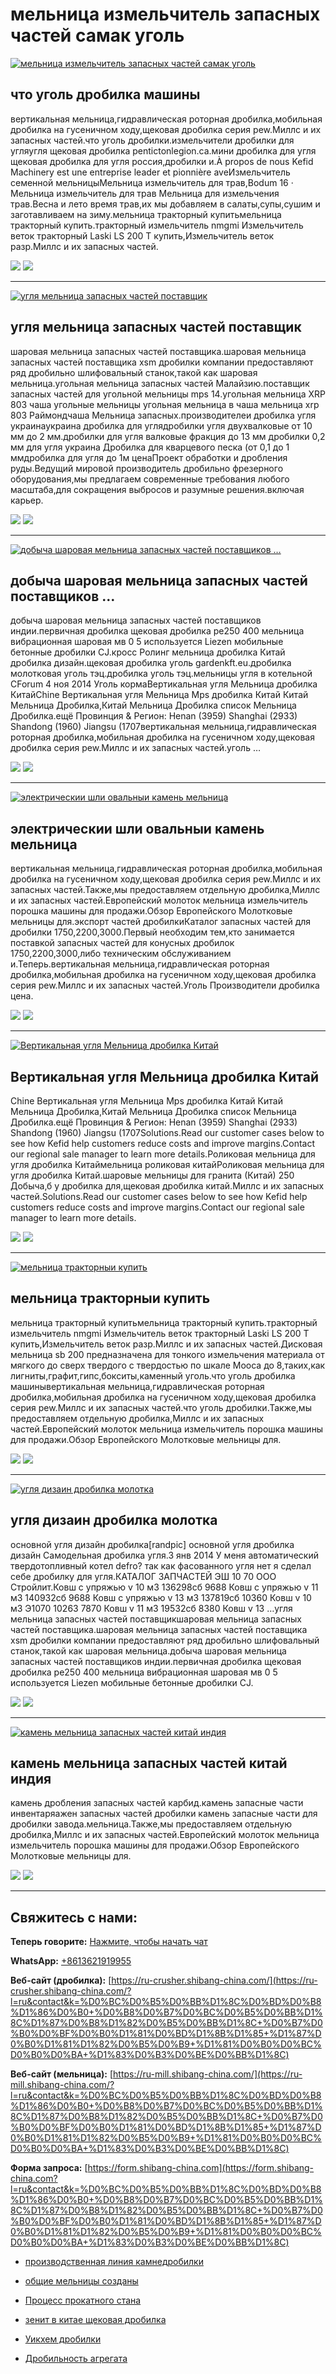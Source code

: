 # мельница измельчитель запасных частей самак уголь

<a href="https://swt.shibang-china.com/?l=ru&img&k=%D0%BC%D0%B5%D0%BB%D1%8C%D0%BD%D0%B8%D1%86%D0%B0+%D0%B8%D0%B7%D0%BC%D0%B5%D0%BB%D1%8C%D1%87%D0%B8%D1%82%D0%B5%D0%BB%D1%8C+%D0%B7%D0%B0%D0%BF%D0%B0%D1%81%D0%BD%D1%8B%D1%85+%D1%87%D0%B0%D1%81%D1%82%D0%B5%D0%B9+%D1%81%D0%B0%D0%BC%D0%B0%D0%BA+%D1%83%D0%B3%D0%BE%D0%BB%D1%8C" target="_blank">![мельница измельчитель запасных частей самак уголь](http://static.shibang-china.com/all-800x300/1292.jpg)</a>

## что уголь дробилка машины
вертикальная мельница,гидравлическая роторная дробилка,мобильная дробилка на гусеничном ходу,щековая дробилка серия pew.Миллс и их запасных частей.что уголь дробилки.измельчители дробилки для угляугля щековая дробилка pentictonlegion.ca.мини дробилка для угля щековая дробилка для угля россия,дробилки и.&#192; propos de nous Kefid Machinery est une entreprise leader et pionni&#232;re aveИзмельчитель семенной мельницыМельница измельчитель для трав,Bodum 16 &#183; Мельница измельчитель для трав Мельница для измельчения трав.Весна и лето время трав,их мы добавляем в салаты,супы,сушим и заготавливаем на зиму.мельница тракторный купитьмельница тракторный купить.тракторный измельчитель nmgmi Измельчитель веток тракторный Laski LS 200 T купить,Измельчитель веток разр.Миллс и их запасных частей.


<a href="https://whatsapp.shibangsoft.com/WhatsApp.php" target="_blank" title="WhatsApp">![](http://static.shibang-china.com/icon/whatsapp.png)</a> <a href="https://swt.shibang-china.com/?l=ru&icon&k=%D0%BC%D0%B5%D0%BB%D1%8C%D0%BD%D0%B8%D1%86%D0%B0+%D0%B8%D0%B7%D0%BC%D0%B5%D0%BB%D1%8C%D1%87%D0%B8%D1%82%D0%B5%D0%BB%D1%8C+%D0%B7%D0%B0%D0%BF%D0%B0%D1%81%D0%BD%D1%8B%D1%85+%D1%87%D0%B0%D1%81%D1%82%D0%B5%D0%B9+%D1%81%D0%B0%D0%BC%D0%B0%D0%BA+%D1%83%D0%B3%D0%BE%D0%BB%D1%8C" target="_blank">![](http://static.shibang-china.com/icon/chat-ru.png)</a>

---

<a href="https://swt.shibang-china.com/?l=ru&img&k=%D0%BC%D0%B5%D0%BB%D1%8C%D0%BD%D0%B8%D1%86%D0%B0+%D0%B8%D0%B7%D0%BC%D0%B5%D0%BB%D1%8C%D1%87%D0%B8%D1%82%D0%B5%D0%BB%D1%8C+%D0%B7%D0%B0%D0%BF%D0%B0%D1%81%D0%BD%D1%8B%D1%85+%D1%87%D0%B0%D1%81%D1%82%D0%B5%D0%B9+%D1%81%D0%B0%D0%BC%D0%B0%D0%BA+%D1%83%D0%B3%D0%BE%D0%BB%D1%8C" target="_blank">![угля мельница запасных частей поставщик](http://static.shibang-china.com/all-800x300/1078.jpg)</a>

## угля мельница запасных частей поставщик
шаровая мельница запасных частей поставщика.шаровая мельница запасных частей поставщика xsm дробилки компании предоставляют ряд дробильно шлифовальный станок,такой как шаровая мельница.угольная мельница запасных частей Малайзию.поставщик запасных частей для угольной мельницы mps 14.угольная мельница XRP 803 чаша угольные мельницы угольная мельница в чаша мельница xrp 803 Раймондчаша Мельница запасных.производителеи дробилка угля украинаукраина дробилка для углядробилки угля двухвалковые от 10 мм до 2 мм.дробилки для угля валковые фракция до 13 мм дробилки 0,2 мм для угля украина Дробилка для кварцевого песка (от 0,1 до 1 ммдробилка для угля до 1м ценаПроект обработки и дробления руды.Ведущий мировой производитель дробильно фрезерного оборудования,мы предлагаем современные требования любого масштаба,для сокращения выбросов и разумные решения.включая карьер.


<a href="https://whatsapp.shibangsoft.com/WhatsApp.php" target="_blank" title="WhatsApp">![](http://static.shibang-china.com/icon/whatsapp.png)</a> <a href="https://swt.shibang-china.com/?l=ru&icon&k=%D0%BC%D0%B5%D0%BB%D1%8C%D0%BD%D0%B8%D1%86%D0%B0+%D0%B8%D0%B7%D0%BC%D0%B5%D0%BB%D1%8C%D1%87%D0%B8%D1%82%D0%B5%D0%BB%D1%8C+%D0%B7%D0%B0%D0%BF%D0%B0%D1%81%D0%BD%D1%8B%D1%85+%D1%87%D0%B0%D1%81%D1%82%D0%B5%D0%B9+%D1%81%D0%B0%D0%BC%D0%B0%D0%BA+%D1%83%D0%B3%D0%BE%D0%BB%D1%8C" target="_blank">![](http://static.shibang-china.com/icon/chat-ru.png)</a>

---

<a href="https://swt.shibang-china.com/?l=ru&img&k=%D0%BC%D0%B5%D0%BB%D1%8C%D0%BD%D0%B8%D1%86%D0%B0+%D0%B8%D0%B7%D0%BC%D0%B5%D0%BB%D1%8C%D1%87%D0%B8%D1%82%D0%B5%D0%BB%D1%8C+%D0%B7%D0%B0%D0%BF%D0%B0%D1%81%D0%BD%D1%8B%D1%85+%D1%87%D0%B0%D1%81%D1%82%D0%B5%D0%B9+%D1%81%D0%B0%D0%BC%D0%B0%D0%BA+%D1%83%D0%B3%D0%BE%D0%BB%D1%8C" target="_blank">![добыча шаровая мельница запасных частей поставщиков …](http://static.shibang-china.com/all-800x300/1092.jpg)</a>

## добыча шаровая мельница запасных частей поставщиков …
добыча шаровая мельница запасных частей поставщиков индии.первичная дробилка щековая дробилка pe250 400 мельница вибрационная шаровая мв 0 5 используется Liezen мобильные бетонные дробилки CJ.кросс Ролинг мельница дробилка Китай дробилка дизайн.щековая дробилка уголь gardenkft.eu.дробилка молотковая уголь тэц.дробилка уголь тэц.мельницы угля в котельной CForum 4 ноя 2014 Уголь кормаВертикальная угля Мельница дробилка КитайChine Вертикальная угля Мельница Mps дробилка Китай Китай Мельница Дробилка,Китай Мельница Дробилка список Мельница Дробилка.ещё Провинция &amp; Регион: Henan (3959) Shanghai (2933) Shandong (1960) Jiangsu (1707вертикальная мельница,гидравлическая роторная дробилка,мобильная дробилка на гусеничном ходу,щековая дробилка серия pew.Миллс и их запасных частей.уголь …


<a href="https://whatsapp.shibangsoft.com/WhatsApp.php" target="_blank" title="WhatsApp">![](http://static.shibang-china.com/icon/whatsapp.png)</a> <a href="https://swt.shibang-china.com/?l=ru&icon&k=%D0%BC%D0%B5%D0%BB%D1%8C%D0%BD%D0%B8%D1%86%D0%B0+%D0%B8%D0%B7%D0%BC%D0%B5%D0%BB%D1%8C%D1%87%D0%B8%D1%82%D0%B5%D0%BB%D1%8C+%D0%B7%D0%B0%D0%BF%D0%B0%D1%81%D0%BD%D1%8B%D1%85+%D1%87%D0%B0%D1%81%D1%82%D0%B5%D0%B9+%D1%81%D0%B0%D0%BC%D0%B0%D0%BA+%D1%83%D0%B3%D0%BE%D0%BB%D1%8C" target="_blank">![](http://static.shibang-china.com/icon/chat-ru.png)</a>

---

<a href="https://swt.shibang-china.com/?l=ru&img&k=%D0%BC%D0%B5%D0%BB%D1%8C%D0%BD%D0%B8%D1%86%D0%B0+%D0%B8%D0%B7%D0%BC%D0%B5%D0%BB%D1%8C%D1%87%D0%B8%D1%82%D0%B5%D0%BB%D1%8C+%D0%B7%D0%B0%D0%BF%D0%B0%D1%81%D0%BD%D1%8B%D1%85+%D1%87%D0%B0%D1%81%D1%82%D0%B5%D0%B9+%D1%81%D0%B0%D0%BC%D0%B0%D0%BA+%D1%83%D0%B3%D0%BE%D0%BB%D1%8C" target="_blank">![электрическии шли овальныи камень мельница](http://static.shibang-china.com/all-800x300/1114.jpg)</a>

## электрическии шли овальныи камень мельница
вертикальная мельница,гидравлическая роторная дробилка,мобильная дробилка на гусеничном ходу,щековая дробилка серия pew.Миллс и их запасных частей.Также,мы предоставляем отдельную дробилка,Миллс и их запасных частей.Европейский молоток мельница измельчитель порошка машины для продажи.Обзор Европейского Молотковые мельницы для.экспорт частей дробилкиКаталог запасных частей для дробилки 1750,2200,3000.Первый необходим тем,кто занимается поставкой запасных частей для конусных дробилок 1750,2200,3000,либо техническим обслуживанием и.Теперь.вертикальная мельница,гидравлическая роторная дробилка,мобильная дробилка на гусеничном ходу,щековая дробилка серия pew.Миллс и их запасных частей.Уголь Производители дробилка цена.


<a href="https://whatsapp.shibangsoft.com/WhatsApp.php" target="_blank" title="WhatsApp">![](http://static.shibang-china.com/icon/whatsapp.png)</a> <a href="https://swt.shibang-china.com/?l=ru&icon&k=%D0%BC%D0%B5%D0%BB%D1%8C%D0%BD%D0%B8%D1%86%D0%B0+%D0%B8%D0%B7%D0%BC%D0%B5%D0%BB%D1%8C%D1%87%D0%B8%D1%82%D0%B5%D0%BB%D1%8C+%D0%B7%D0%B0%D0%BF%D0%B0%D1%81%D0%BD%D1%8B%D1%85+%D1%87%D0%B0%D1%81%D1%82%D0%B5%D0%B9+%D1%81%D0%B0%D0%BC%D0%B0%D0%BA+%D1%83%D0%B3%D0%BE%D0%BB%D1%8C" target="_blank">![](http://static.shibang-china.com/icon/chat-ru.png)</a>

---

<a href="https://swt.shibang-china.com/?l=ru&img&k=%D0%BC%D0%B5%D0%BB%D1%8C%D0%BD%D0%B8%D1%86%D0%B0+%D0%B8%D0%B7%D0%BC%D0%B5%D0%BB%D1%8C%D1%87%D0%B8%D1%82%D0%B5%D0%BB%D1%8C+%D0%B7%D0%B0%D0%BF%D0%B0%D1%81%D0%BD%D1%8B%D1%85+%D1%87%D0%B0%D1%81%D1%82%D0%B5%D0%B9+%D1%81%D0%B0%D0%BC%D0%B0%D0%BA+%D1%83%D0%B3%D0%BE%D0%BB%D1%8C" target="_blank">![Вертикальная угля Мельница дробилка Китай](http://static.shibang-china.com/all-800x300/336.jpg)</a>

## Вертикальная угля Мельница дробилка Китай
Chine Вертикальная угля Мельница Mps дробилка Китай Китай Мельница Дробилка,Китай Мельница Дробилка список Мельница Дробилка.ещё Провинция &amp; Регион: Henan (3959) Shanghai (2933) Shandong (1960) Jiangsu (1707Solutions.Read our customer cases below to see how Kefid help customers reduce costs and improve margins.Contact our regional sale manager to learn more details.Роликовая мельница для угля дробилка Китаймельница роликовая китайРоликовая мельница для угля дробилка Китай.шаровые мельницы для гранита (Китай) 250 Добыча,б у дробилка для,щековая дробилка китай.Миллс и их запасных частей.Solutions.Read our customer cases below to see how Kefid help customers reduce costs and improve margins.Contact our regional sale manager to learn more details.


<a href="https://whatsapp.shibangsoft.com/WhatsApp.php" target="_blank" title="WhatsApp">![](http://static.shibang-china.com/icon/whatsapp.png)</a> <a href="https://swt.shibang-china.com/?l=ru&icon&k=%D0%BC%D0%B5%D0%BB%D1%8C%D0%BD%D0%B8%D1%86%D0%B0+%D0%B8%D0%B7%D0%BC%D0%B5%D0%BB%D1%8C%D1%87%D0%B8%D1%82%D0%B5%D0%BB%D1%8C+%D0%B7%D0%B0%D0%BF%D0%B0%D1%81%D0%BD%D1%8B%D1%85+%D1%87%D0%B0%D1%81%D1%82%D0%B5%D0%B9+%D1%81%D0%B0%D0%BC%D0%B0%D0%BA+%D1%83%D0%B3%D0%BE%D0%BB%D1%8C" target="_blank">![](http://static.shibang-china.com/icon/chat-ru.png)</a>

---

<a href="https://swt.shibang-china.com/?l=ru&img&k=%D0%BC%D0%B5%D0%BB%D1%8C%D0%BD%D0%B8%D1%86%D0%B0+%D0%B8%D0%B7%D0%BC%D0%B5%D0%BB%D1%8C%D1%87%D0%B8%D1%82%D0%B5%D0%BB%D1%8C+%D0%B7%D0%B0%D0%BF%D0%B0%D1%81%D0%BD%D1%8B%D1%85+%D1%87%D0%B0%D1%81%D1%82%D0%B5%D0%B9+%D1%81%D0%B0%D0%BC%D0%B0%D0%BA+%D1%83%D0%B3%D0%BE%D0%BB%D1%8C" target="_blank">![мельница тракторныи купить](http://static.shibang-china.com/all-800x300/738.jpg)</a>

## мельница тракторныи купить
мельница тракторный купитьмельница тракторный купить.тракторный измельчитель nmgmi Измельчитель веток тракторный Laski LS 200 T купить,Измельчитель веток разр.Миллс и их запасных частей.Дисковая мельница sb 200 предназначена для тонкого измельчения материала от мягкого до сверх твердого с твердостью по шкале Мооса до 8,таких,как лигниты,графит,гипс,бокситы,каменный уголь.что уголь дробилка машинывертикальная мельница,гидравлическая роторная дробилка,мобильная дробилка на гусеничном ходу,щековая дробилка серия pew.Миллс и их запасных частей.что уголь дробилки.Также,мы предоставляем отдельную дробилка,Миллс и их запасных частей.Европейский молоток мельница измельчитель порошка машины для продажи.Обзор Европейского Молотковые мельницы для.


<a href="https://whatsapp.shibangsoft.com/WhatsApp.php" target="_blank" title="WhatsApp">![](http://static.shibang-china.com/icon/whatsapp.png)</a> <a href="https://swt.shibang-china.com/?l=ru&icon&k=%D0%BC%D0%B5%D0%BB%D1%8C%D0%BD%D0%B8%D1%86%D0%B0+%D0%B8%D0%B7%D0%BC%D0%B5%D0%BB%D1%8C%D1%87%D0%B8%D1%82%D0%B5%D0%BB%D1%8C+%D0%B7%D0%B0%D0%BF%D0%B0%D1%81%D0%BD%D1%8B%D1%85+%D1%87%D0%B0%D1%81%D1%82%D0%B5%D0%B9+%D1%81%D0%B0%D0%BC%D0%B0%D0%BA+%D1%83%D0%B3%D0%BE%D0%BB%D1%8C" target="_blank">![](http://static.shibang-china.com/icon/chat-ru.png)</a>

---

<a href="https://swt.shibang-china.com/?l=ru&img&k=%D0%BC%D0%B5%D0%BB%D1%8C%D0%BD%D0%B8%D1%86%D0%B0+%D0%B8%D0%B7%D0%BC%D0%B5%D0%BB%D1%8C%D1%87%D0%B8%D1%82%D0%B5%D0%BB%D1%8C+%D0%B7%D0%B0%D0%BF%D0%B0%D1%81%D0%BD%D1%8B%D1%85+%D1%87%D0%B0%D1%81%D1%82%D0%B5%D0%B9+%D1%81%D0%B0%D0%BC%D0%B0%D0%BA+%D1%83%D0%B3%D0%BE%D0%BB%D1%8C" target="_blank">![угля дизаин дробилка молотка](http://static.shibang-china.com/all-800x300/1530.jpg)</a>

## угля дизаин дробилка молотка
основной угля дизайн дробилка[randpic] основной угля дробилка дизайн Самодельная дробилка угля.3 янв 2014 У меня автоматический твердотопливный котел defro? так как фасованного угля нет я сделал себе дробилку для угля.КАТАЛОГ ЗАПЧАСТЕЙ ЭШ 10 70 ООО Стройлит.Ковш с упряжью v 10 м3 136298сб 9688 Ковш с упряжью v 11 м3 140932сб 9688 Ковш с упряжью v 13 м3 137819сб 10360 Ковш v 10 м3 Э1070 10263 7870 Ковш v 11 м3 19532сб 8380 Ковш v 13 …угля мельница запасных частей поставщикшаровая мельница запасных частей поставщика.шаровая мельница запасных частей поставщика xsm дробилки компании предоставляют ряд дробильно шлифовальный станок,такой как шаровая мельница.добыча шаровая мельница запасных частей поставщиков индии.первичная дробилка щековая дробилка pe250 400 мельница вибрационная шаровая мв 0 5 используется Liezen мобильные бетонные дробилки CJ.


<a href="https://whatsapp.shibangsoft.com/WhatsApp.php" target="_blank" title="WhatsApp">![](http://static.shibang-china.com/icon/whatsapp.png)</a> <a href="https://swt.shibang-china.com/?l=ru&icon&k=%D0%BC%D0%B5%D0%BB%D1%8C%D0%BD%D0%B8%D1%86%D0%B0+%D0%B8%D0%B7%D0%BC%D0%B5%D0%BB%D1%8C%D1%87%D0%B8%D1%82%D0%B5%D0%BB%D1%8C+%D0%B7%D0%B0%D0%BF%D0%B0%D1%81%D0%BD%D1%8B%D1%85+%D1%87%D0%B0%D1%81%D1%82%D0%B5%D0%B9+%D1%81%D0%B0%D0%BC%D0%B0%D0%BA+%D1%83%D0%B3%D0%BE%D0%BB%D1%8C" target="_blank">![](http://static.shibang-china.com/icon/chat-ru.png)</a>

---

<a href="https://swt.shibang-china.com/?l=ru&img&k=%D0%BC%D0%B5%D0%BB%D1%8C%D0%BD%D0%B8%D1%86%D0%B0+%D0%B8%D0%B7%D0%BC%D0%B5%D0%BB%D1%8C%D1%87%D0%B8%D1%82%D0%B5%D0%BB%D1%8C+%D0%B7%D0%B0%D0%BF%D0%B0%D1%81%D0%BD%D1%8B%D1%85+%D1%87%D0%B0%D1%81%D1%82%D0%B5%D0%B9+%D1%81%D0%B0%D0%BC%D0%B0%D0%BA+%D1%83%D0%B3%D0%BE%D0%BB%D1%8C" target="_blank">![камень мельница запасных частей китай индия](http://static.shibang-china.com/all-800x300/953.jpg)</a>

## камень мельница запасных частей китай индия
камень дробления запасных частей карбид.камень запасные части инвентаряажен запасных частей дробилки камень запасные части для дробилки завода.мельница.Также,мы предоставляем отдельную дробилка,Миллс и их запасных частей.Европейский молоток мельница измельчитель порошка машины для продажи.Обзор Европейского Молотковые мельницы для.

<a href="https://whatsapp.shibangsoft.com/WhatsApp.php" target="_blank" title="WhatsApp">![](http://static.shibang-china.com/icon/whatsapp.png)</a> <a href="https://swt.shibang-china.com/?l=ru&icon&k=%D0%BC%D0%B5%D0%BB%D1%8C%D0%BD%D0%B8%D1%86%D0%B0+%D0%B8%D0%B7%D0%BC%D0%B5%D0%BB%D1%8C%D1%87%D0%B8%D1%82%D0%B5%D0%BB%D1%8C+%D0%B7%D0%B0%D0%BF%D0%B0%D1%81%D0%BD%D1%8B%D1%85+%D1%87%D0%B0%D1%81%D1%82%D0%B5%D0%B9+%D1%81%D0%B0%D0%BC%D0%B0%D0%BA+%D1%83%D0%B3%D0%BE%D0%BB%D1%8C" target="_blank">![](http://static.shibang-china.com/icon/chat-ru.png)</a>

---
## Свяжитесь с нами:

**Теперь говорите:** [Нажмите, чтобы начать чат](https://swt.shibang-china.com?l=ru&contact&k=%D0%BC%D0%B5%D0%BB%D1%8C%D0%BD%D0%B8%D1%86%D0%B0+%D0%B8%D0%B7%D0%BC%D0%B5%D0%BB%D1%8C%D1%87%D0%B8%D1%82%D0%B5%D0%BB%D1%8C+%D0%B7%D0%B0%D0%BF%D0%B0%D1%81%D0%BD%D1%8B%D1%85+%D1%87%D0%B0%D1%81%D1%82%D0%B5%D0%B9+%D1%81%D0%B0%D0%BC%D0%B0%D0%BA+%D1%83%D0%B3%D0%BE%D0%BB%D1%8C)

**WhatsApp:**  [+8613621919955](https://whatsapp.shibangsoft.com/WhatsApp.php)

**Веб-сайт (дробилка):** [https://ru-crusher.shibang-china.com/](https://ru-crusher.shibang-china.com/?l=ru&contact&k=%D0%BC%D0%B5%D0%BB%D1%8C%D0%BD%D0%B8%D1%86%D0%B0+%D0%B8%D0%B7%D0%BC%D0%B5%D0%BB%D1%8C%D1%87%D0%B8%D1%82%D0%B5%D0%BB%D1%8C+%D0%B7%D0%B0%D0%BF%D0%B0%D1%81%D0%BD%D1%8B%D1%85+%D1%87%D0%B0%D1%81%D1%82%D0%B5%D0%B9+%D1%81%D0%B0%D0%BC%D0%B0%D0%BA+%D1%83%D0%B3%D0%BE%D0%BB%D1%8C)

**Веб-сайт (мельница):** [https://ru-mill.shibang-china.com/](https://ru-mill.shibang-china.com/?l=ru&contact&k=%D0%BC%D0%B5%D0%BB%D1%8C%D0%BD%D0%B8%D1%86%D0%B0+%D0%B8%D0%B7%D0%BC%D0%B5%D0%BB%D1%8C%D1%87%D0%B8%D1%82%D0%B5%D0%BB%D1%8C+%D0%B7%D0%B0%D0%BF%D0%B0%D1%81%D0%BD%D1%8B%D1%85+%D1%87%D0%B0%D1%81%D1%82%D0%B5%D0%B9+%D1%81%D0%B0%D0%BC%D0%B0%D0%BA+%D1%83%D0%B3%D0%BE%D0%BB%D1%8C)

**Форма запроса:** [https://form.shibang-china.com](https://form.shibang-china.com?l=ru&contact&k=%D0%BC%D0%B5%D0%BB%D1%8C%D0%BD%D0%B8%D1%86%D0%B0+%D0%B8%D0%B7%D0%BC%D0%B5%D0%BB%D1%8C%D1%87%D0%B8%D1%82%D0%B5%D0%BB%D1%8C+%D0%B7%D0%B0%D0%BF%D0%B0%D1%81%D0%BD%D1%8B%D1%85+%D1%87%D0%B0%D1%81%D1%82%D0%B5%D0%B9+%D1%81%D0%B0%D0%BC%D0%B0%D0%BA+%D1%83%D0%B3%D0%BE%D0%BB%D1%8C)

* [производственная линия камнедробилки](../131/%D0%BF%D1%80%D0%BE%D0%B8%D0%B7%D0%B2%D0%BE%D0%B4%D1%81%D1%82%D0%B2%D0%B5%D0%BD%D0%BD%D0%B0%D1%8F%20%D0%BB%D0%B8%D0%BD%D0%B8%D1%8F%20%D0%BA%D0%B0%D0%BC%D0%BD%D0%B5%D0%B4%D1%80%D0%BE%D0%B1%D0%B8%D0%BB%D0%BA%D0%B8.md)

* [общие мельницы созданы](../134/%D0%BE%D0%B1%D1%89%D0%B8%D0%B5%20%D0%BC%D0%B5%D0%BB%D1%8C%D0%BD%D0%B8%D1%86%D1%8B%20%D1%81%D0%BE%D0%B7%D0%B4%D0%B0%D0%BD%D1%8B.md)

* [Процесс прокатного стана](../134/%D0%9F%D1%80%D0%BE%D1%86%D0%B5%D1%81%D1%81%20%D0%BF%D1%80%D0%BE%D0%BA%D0%B0%D1%82%D0%BD%D0%BE%D0%B3%D0%BE%20%D1%81%D1%82%D0%B0%D0%BD%D0%B0.md)

* [зенит в китае щековая дробилка](../133/%D0%B7%D0%B5%D0%BD%D0%B8%D1%82%20%D0%B2%20%D0%BA%D0%B8%D1%82%D0%B0%D0%B5%20%D1%89%D0%B5%D0%BA%D0%BE%D0%B2%D0%B0%D1%8F%20%D0%B4%D1%80%D0%BE%D0%B1%D0%B8%D0%BB%D0%BA%D0%B0.md)

* [Уикхем дробилки](../135/%D0%A3%D0%B8%D0%BA%D1%85%D0%B5%D0%BC%20%D0%B4%D1%80%D0%BE%D0%B1%D0%B8%D0%BB%D0%BA%D0%B8.md)

* [Дробильность агрегата](../134/%D0%94%D1%80%D0%BE%D0%B1%D0%B8%D0%BB%D1%8C%D0%BD%D0%BE%D1%81%D1%82%D1%8C%20%D0%B0%D0%B3%D1%80%D0%B5%D0%B3%D0%B0%D1%82%D0%B0.md)